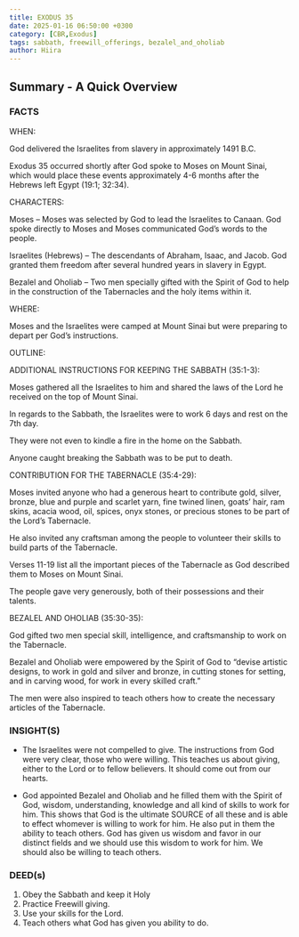 ```yaml
---
title: EXODUS 35
date: 2025-01-16 06:50:00 +0300
category: [CBR,Exodus]
tags: sabbath, freewill_offerings, bezalel_and_oholiab
author: Hiira
---
```


## Summary - A Quick Overview  

### FACTS

WHEN:

God delivered the Israelites from slavery in approximately 1491 B.C.

Exodus 35 occurred shortly after God spoke to Moses on Mount Sinai, which would place these events approximately 4-6 months after the Hebrews left Egypt (19:1; 32:34). 

CHARACTERS:

Moses – Moses was selected by God to lead the Israelites to Canaan. God spoke directly to Moses and Moses communicated God’s words to the people. 

Israelites (Hebrews) – The descendants of Abraham, Isaac, and Jacob. God granted them freedom after several hundred years in slavery in Egypt. 

Bezalel and Oholiab – Two men specially gifted with the Spirit of God to help in the construction of the Tabernacles and the holy items within it. 

WHERE:

Moses and the Israelites were camped at Mount Sinai but were preparing to depart per God’s instructions.

OUTLINE:

ADDITIONAL INSTRUCTIONS FOR KEEPING THE SABBATH (35:1-3):

Moses gathered all the Israelites to him and shared the laws of the Lord he received on the top of Mount Sinai.

In regards to the Sabbath, the Israelites were to work 6 days and rest on the 7th day. 

They were not even to kindle a fire in the home on the Sabbath. 

Anyone caught breaking the Sabbath was to be put to death. 

CONTRIBUTION FOR THE TABERNACLE (35:4-29):

Moses invited anyone who had a generous heart to contribute gold, silver, bronze, blue and purple and scarlet yarn, fine twined linen, goats’ hair, ram skins, acacia wood, oil, spices, onyx stones, or precious stones to be part of the Lord’s Tabernacle. 

He also invited any craftsman among the people to volunteer their skills to build parts of the Tabernacle.

Verses 11-19 list all the important pieces of the Tabernacle as God described them to Moses on Mount Sinai. 

The people gave very generously, both of their possessions and their talents. 

BEZALEL AND OHOLIAB (35:30-35):

God gifted two men special skill, intelligence, and craftsmanship to work on the Tabernacle. 

Bezalel and Oholiab were empowered by the Spirit of God to “devise artistic designs, to work in gold and silver and bronze, in cutting stones for setting, and in carving wood, for work in every skilled craft.”

The men were also inspired to teach others how to create the necessary articles of the Tabernacle. 

### INSIGHT(S)

- The Israelites were not compelled to give. The instructions from God were very clear, those who were willing. This teaches us about giving, either to the Lord or to fellow believers. It should come out from our hearts.

- God appointed Bezalel and Oholiab and he filled them with the Spirit of God, wisdom, understanding, knowledge and all kind of skills to work for him. This shows that God is the ultimate SOURCE of all these and is able to effect whomever is willing to work for him. He also put in them the ability to teach others. God has given us wisdom and favor in our distinct fields and we should use this wisdom to work for him. We should also be willing to teach others.

### DEED(s)

1. Obey the Sabbath and keep it Holy
2. Practice Freewill giving.
3. Use your skills for the Lord.
4. Teach others what God has given you ability to do.